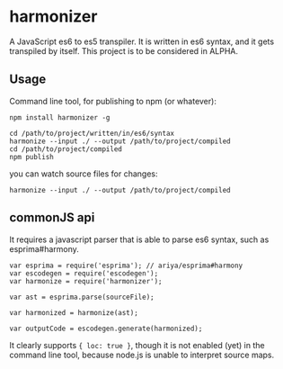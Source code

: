 # harmonizer

A JavaScript es6 to es5 transpiler.
It is written in es6 syntax, and it gets transpiled by itself.
This project is to be considered in ALPHA.

## Usage

Command line tool, for publishing to npm (or whatever):

```
npm install harmonizer -g
```

```
cd /path/to/project/written/in/es6/syntax
harmonize --input ./ --output /path/to/project/compiled
cd /path/to/project/compiled
npm publish
```

you can watch source files for changes:

```
harmonize --input ./ --output /path/to/project/compiled
```

## commonJS api

It requires a javascript parser that is able to parse es6 syntax, such as esprima#harmony.

```
var esprima = require('esprima'); // ariya/esprima#harmony
var escodegen = require('escodegen');
var harmonize = require('harmonizer');

var ast = esprima.parse(sourceFile);

var harmonized = harmonize(ast);

var outputCode = escodegen.generate(harmonized);
```

It clearly supports `{ loc: true }`, though it is not enabled (yet) in the command line tool, because node.js is unable to interpret source maps.
